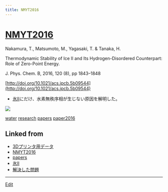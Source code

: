 ```yaml
---
title: NMYT2016
---
```

# [NMYT2016](/NMYT2016)

Nakamura, T., Matsumoto, M., Yagasaki, T. & Tanaka, H.

Thermodynamic Stability of Ice II and Its Hydrogen-Disordered Counterpart: Role of Zero-Point Energy.

J. Phys. Chem. B, 2016, 120 (8), pp 1843–1848

[http://doi.org/10.1021/acs.jpcb.5b09544](http://doi.org/10.1021/acs.jpcb.5b09544)


* [氷II](/氷II)にだけ、水素無秩序相が生じない原因を解明した。

![](https://i.gyazo.com/6dbf93343a594ab72b5bbbcd921b041c.png)



[water](/water) [research](/research) [papers](/papers) [paper2016](/paper2016)





## Linked from

* [3Dプリンタ用データ](/3Dプリンタ用データ)
* [NMYT2016](/NMYT2016)
* [papers](/papers)
* [氷II](/氷II)
* [解決した問題](/解決した問題)


----

[Edit](https://github.com/vitroid/vitroid.github.io/edit/master/MD/NMYT2016.md)

